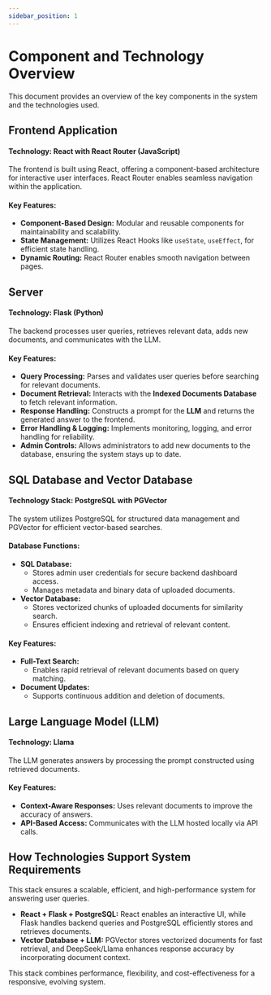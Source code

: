 ```yaml
---
sidebar_position: 1
---
```




# Component and Technology Overview

This document provides an overview of the key components in the system and the technologies used.
## Frontend Application

#### **Technology: React with React Router (JavaScript)**  
The frontend is built using React, offering a component-based architecture for interactive user interfaces. React Router enables seamless navigation within the application.  

#### **Key Features:**
- **Component-Based Design:** Modular and reusable components for maintainability and scalability.  
- **State Management:** Utilizes React Hooks like `useState`, `useEffect`, for efficient state handling.  
- **Dynamic Routing:** React Router enables smooth navigation between pages.  

## Server

#### **Technology: Flask (Python)**
The backend processes user queries, retrieves relevant data, adds new documents, and communicates with the LLM.

#### **Key Features:**
- **Query Processing:** Parses and validates user queries before searching for relevant documents.  
- **Document Retrieval:** Interacts with the **Indexed Documents Database** to fetch relevant information.  
- **Response Handling:** Constructs a prompt for the **LLM** and returns the generated answer to the frontend.  
- **Error Handling & Logging:** Implements monitoring, logging, and error handling for reliability.  
- **Admin Controls:** Allows administrators to add new documents to the database, ensuring the system stays up to date.  

## SQL Database and Vector Database

#### **Technology Stack: PostgreSQL with PGVector**

The system utilizes PostgreSQL for structured data management and PGVector for efficient vector-based searches.  

#### **Database Functions:**
- **SQL Database:**  
  - Stores admin user credentials for secure backend dashboard access.  
  - Manages metadata and binary data of uploaded documents.  
- **Vector Database:**  
  - Stores vectorized chunks of uploaded documents for similarity search.  
  - Ensures efficient indexing and retrieval of relevant content.  

#### **Key Features:**
- **Full-Text Search:**  
  - Enables rapid retrieval of relevant documents based on query matching.  
- **Document Updates:**  
  - Supports continuous addition and deletion of documents.
 
  
## Large Language Model (LLM)

#### **Technology: Llama**
The LLM generates answers by processing the prompt constructed using retrieved documents.  

#### **Key Features:**
- **Context-Aware Responses:** Uses relevant documents to improve the accuracy of answers.  
- **API-Based Access:** Communicates with the LLM hosted locally via API calls.  

## How Technologies Support System Requirements

This stack ensures a scalable, efficient, and high-performance system for answering user queries.

- **React + Flask + PostgreSQL:** React enables an interactive UI, while Flask handles backend queries and PostgreSQL efficiently stores and retrieves documents.
- **Vector Database + LLM:** PGVector stores vectorized documents for fast retrieval, and DeepSeek/Llama enhances response accuracy by incorporating document context.

This stack combines performance, flexibility, and cost-effectiveness for a responsive, evolving system.
